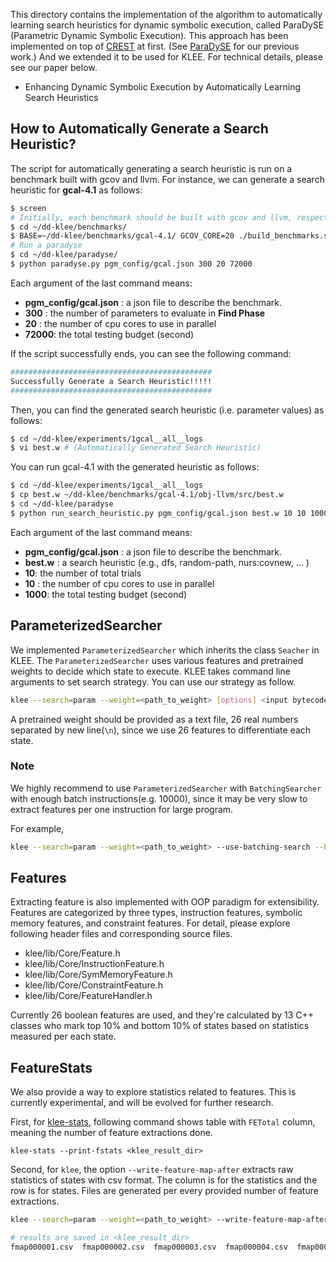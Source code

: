 This directory contains the implementation of the algorithm to automatically learning search heuristics for dynamic symbolic execution, called ParaDySE (Parametric Dynamic Symbolic Execution). This approach has been implemented on top of [CREST](https://github.com/jburnim/crest) at first. (See [ParaDySE](https://github.com/kupl/ParaDySE) for our previous work.) And we extended it to be used for KLEE. For technical details, please see our paper below.

- Enhancing Dynamic Symbolic Execution by Automatically Learning Search Heuristics

## How to Automatically Generate a Search Heuristic?

The script for automatically generating a search heuristic is run on a benchmark built with gcov and llvm. 
For instance, we can generate a search heuristic for **gcal-4.1** as follows:

```sh
$ screen 
# Initially, each benchmark should be built with gcov and llvm, respectively:
$ cd ~/dd-klee/benchmarks/
$ BASE=~/dd-klee/benchmarks/gcal-4.1/ GCOV_CORE=20 ./build_benchmarks.sh 
# Run a paradyse
$ cd ~/dd-klee/paradyse/
$ python paradyse.py pgm_config/gcal.json 300 20 72000
```

Each argument of the last command means:

-   **pgm_config/gcal.json** : a json file to describe the benchmark.
-   **300** : the number of parameters to evaluate in **Find Phase**
-   **20** : the number of cpu cores to use in parallel
-   **72000**: the total testing budget  (second) 

If the script successfully ends, you can see the following command:

```sh
#############################################
Successfully Generate a Search Heuristic!!!!!
#############################################
```

Then, you can find the generated search heuristic (i.e. parameter values) as follows:

```sh
$ cd ~/dd-klee/experiments/1gcal__all__logs
$ vi best.w # (Automatically Generated Search Heuristic)
```

You can run gcal-4.1 with the generated heuristic as follows: 

```sh
$ cd ~/dd-klee/experiments/1gcal__all__logs
$ cp best.w ~/dd-klee/benchmarks/gcal-4.1/obj-llvm/src/best.w 
$ cd ~/dd-klee/paradyse 
$ python run_search_heuristic.py pgm_config/gcal.json best.w 10 10 1000
```

Each argument of the last command means:

-   **pgm_config/gcal.json** : a json file to describe the benchmark.
-   **best.w** : a search heuristic (e.g., dfs, random-path, nurs:covnew, ... )
-   **10**: the number of total trials 
-   **10** : the number of cpu cores to use in parallel
-   **1000**: the total testing budget (second) 

## ParameterizedSearcher

We implemented `ParameterizedSearcher` which inherits the class `Seacher` in KLEE. The `ParameterizedSearcher` uses various features and pretrained weights to decide which state to execute. KLEE takes command line arguments to set search strategy. You can use our strategy as follow.

```sh
klee --search=param --weight=<path_to_weight> [options] <input bytecode> <program arguments>...
```

A pretrained weight should be provided as a text file, 26 real numbers separated by new line(`\n`), since we use 26 features to differentiate each state.

### Note

We highly recommend to use `ParameterizedSearcher` with `BatchingSearcher` with enough batch instructions(e.g. 10000), since it may be very slow to extract features per one instruction for large program.

For example,

```sh
klee --search=param --weight=<path_to_weight> --use-batching-search --batch-instructions=10000 ...
```

## Features

Extracting feature is also implemented with OOP paradigm for extensibility. Features are categorized by three types, instruction features, symbolic memory features, and constraint features. For detail, please explore following header files and corresponding source files.

- klee/lib/Core/Feature.h
- klee/lib/Core/InstructionFeature.h
- klee/lib/Core/SymMemoryFeature.h
- klee/lib/Core/ConstraintFeature.h
- klee/lib/Core/FeatureHandler.h

Currently 26 boolean features are used, and they're calculated by 13 C++ classes who mark top 10% and bottom 10% of states based on statistics measured per each state.

## FeatureStats

We also provide a way to explore statistics related to features. This is currently experimental, and will be evolved for further research.

First, for [klee-stats](http://klee.github.io/docs/tools/#klee-stats), following command shows table with `FETotal` column, meaning the number of feature extractions done.

```
klee-stats --print-fstats <klee_result_dir>
```

Second, for `klee`, the option `--write-feature-map-after` extracts raw statistics of states with csv format. The column is for the statistics and the row is for states. Files are generated per every provided number of feature extractions.

```sh
klee --search=param --weight=<path_to_weight> --write-feature-map-after=100 ...
```

```sh
# results are saved in <klee_result_dir>
fmap000001.csv  fmap000002.csv  fmap000003.csv  fmap000004.csv  fmap000005.csv  fmap000006.csv  ...
```

